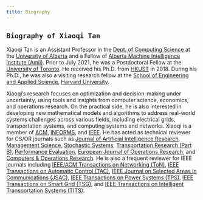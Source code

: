 ```yaml
---
title: Biography
---
```




## `Biography of Xiaoqi Tan`

>
Xiaoqi Tan is an Assistant Professor in the [Dept. of Computing Science](https://www.ualberta.ca/computing-science/index.html) at the [University of Alberta](https://www.ualberta.ca/index.html) and a Fellow of [Alberta Machine Intelligence Institute (Amii)](https://www.amii.ca/). Prior to July 2021, he was a Postdoctoral Fellow at the [University of Toronto](https://www.utoronto.ca/). He received his Ph.D.  from [HKUST](https://hkust.edu.hk/) in 2018. During his Ph.D.,  he was also a visiting research fellow at the [School of Engineering and Applied Science](https://www.seas.harvard.edu/), [Harvard University](https://harvard.edu).  

>
Xiaoqi’s research focuses on optimization and decision-making under uncertainty, using tools and insights from computer science, economics, and operations research.  On the practical side, he is also interested in developing new mathematical models and algorithms to address real-world systems challenges across various fields, including electrical grids, transportation systems, and computing systems and networks. Xiaoqi is a member of [ACM](https://www.acm.org/), [INFORMS](https://www.informs.org/), and [IEEE](https://www.ieee.org/). He has acted as technical reviewer for CS/OR journals such as [Journal of Artificial Intelligence Research](https://www.jair.org/index.php/jair), [Management Science](https://pubsonline.informs.org/journal/mnsc), [Stochastic Systems](https://pubsonline.informs.org/journal/stsy), [Transportation Research (Part B)](https://www.sciencedirect.com/journal/transportation-research-part-b-methodological), [Performance Evaluation](https://www.journals.elsevier.com/performance-evaluation), [European Journal of Operations Research](https://www.journals.elsevier.com/european-journal-of-operational-research), and [Computers & Operations Research](https://www.journals.elsevier.com/computers-and-operations-research). He is also a frequent reviewer for IEEE journals  including [IEEE/ACM Transactions on Networking (ToN)](https://ieeexplore.ieee.org/xpl/RecentIssue.jsp?punumber=90), [IEEE Transactions on Automatic Control (TAC)](https://ieeexplore.ieee.org/xpl/RecentIssue.jsp?punumber=9), [IEEE Journal on Selected Areas in Communications (JSAC)](https://ieeexplore.ieee.org/xpl/RecentIssue.jsp?punumber=49), [IEEE Transactions on Power Systems (TPS)](https://ieeexplore.ieee.org/xpl/RecentIssue.jsp?punumber=59), [IEEE Transactions on Smart Grid (TSG)](https://ieeexplore.ieee.org/xpl/RecentIssue.jsp?punumber=5165411), and [IEEE Transactions on Intelligent Transportation Systems (TITS)](https://ieeexplore.ieee.org/xpl/RecentIssue.jsp?punumber=6979). 